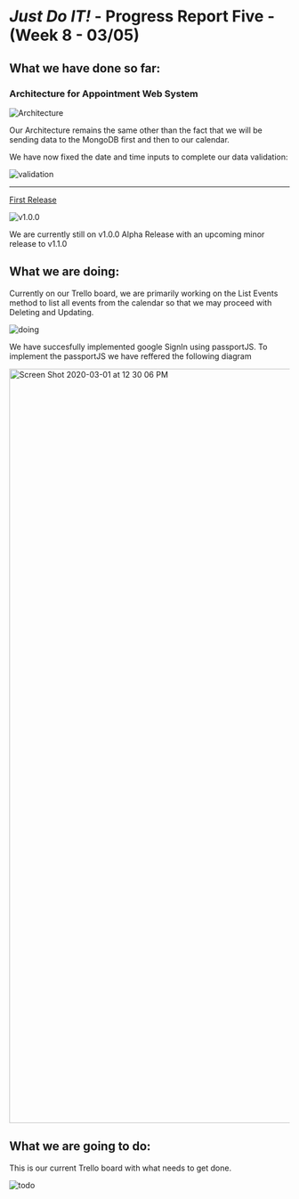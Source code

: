 # *Just Do IT!* - Progress Report Five - (Week 8 - 03/05)

## What we have done so far:

### Architecture for Appointment Web System

![Architecture](https://user-images.githubusercontent.com/54300222/76047918-21fbc700-5f5c-11ea-98cf-0057ea78ea65.PNG)

Our Architecture remains the same other than the fact that we will be sending data to the MongoDB first and then to our calendar.

We have now fixed the date and time inputs to complete our data validation:

![validation](https://user-images.githubusercontent.com/21226482/76047050-396c8d00-5f27-11ea-9a81-5c02ac6f5b45.png)
___

[First Release](https://github.com/567WebSystems/project2alpha/releases)

![v1.0.0](https://user-images.githubusercontent.com/21226482/75476196-cfb91580-595f-11ea-9c6e-5930d19ca767.png)

We are currently still on v1.0.0 Alpha Release with an upcoming minor release to v1.1.0

## What we are doing:

Currently on our Trello board, we are primarily working on the List Events method to list all events from the calendar so that we may proceed with Deleting and Updating.

![doing](https://user-images.githubusercontent.com/31261926/76051416-93d70f00-5f62-11ea-998a-cb072c5117f5.png)

We have succesfully implemented google SignIn using passportJS. To implement the passportJS we have reffered the following diagram

<img width="1355" alt="Screen Shot 2020-03-01 at 12 30 06 PM" src="https://user-images.githubusercontent.com/54300222/76048056-8cad0280-5f5c-11ea-853b-54b4f2524a4e.png">

## What we are going to do:

This is our current Trello board with what needs to get done.

![todo](https://user-images.githubusercontent.com/31261926/76051335-58d4db80-5f62-11ea-9376-cdc1e0e94d03.png)
